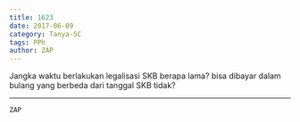 ```yaml
---
title: 1623
date: 2017-06-09
category: Tanya-SC
tags: PPh
author: ZAP
---
```


Jangka waktu berlakukan legalisasi SKB berapa lama? bisa dibayar dalam bulang yang berbeda dari tanggal SKB tidak?

---



`ZAP`
